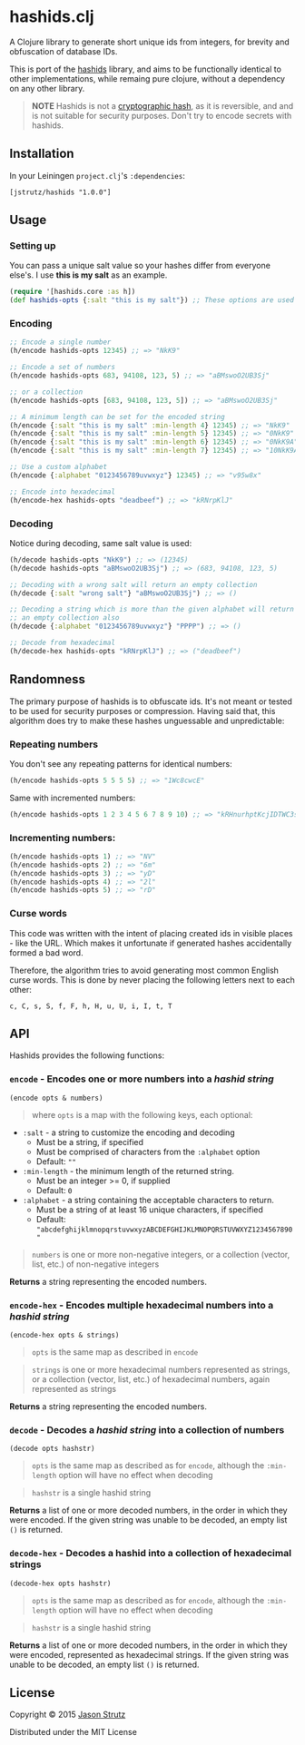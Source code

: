 # hashids.clj

A Clojure library to generate short unique ids from integers, for brevity and obfuscation of database IDs.

This is port of the [hashids](http://hashids.org) library, and aims to be functionally identical to other implementations, while remaing pure clojure, without a dependency on any other library.

> **NOTE**   Hashids is not a [cryptographic hash](http://en.wikipedia.org/wiki/Cryptographic_hash_function), as it is reversible, and and is not suitable for security purposes.  Don't try to encode secrets with hashids.

## Installation

In your Leiningen `project.clj`'s `:dependencies`:
```
[jstrutz/hashids "1.0.0"]
```

## Usage

### Setting up

You can pass a unique salt value so your hashes differ from everyone else's.
I use **this is my salt** as an example.

```clojure
(require '[hashids.core :as h])
(def hashids-opts {:salt "this is my salt"}) ;; These options are used for most examples below
```

### Encoding

```clojure
;; Encode a single number
(h/encode hashids-opts 12345) ;; => "NkK9"

;; Encode a set of numbers
(h/encode hashids-opts 683, 94108, 123, 5) ;; => "aBMswoO2UB3Sj"

;; or a collection
(h/encode hashids-opts [683, 94108, 123, 5]) ;; => "aBMswoO2UB3Sj"

;; A minimum length can be set for the encoded string
(h/encode {:salt "this is my salt" :min-length 4} 12345) ;; => "NkK9"
(h/encode {:salt "this is my salt" :min-length 5} 12345) ;; => "0NkK9"
(h/encode {:salt "this is my salt" :min-length 6} 12345) ;; => "0NkK9A"
(h/encode {:salt "this is my salt" :min-length 7} 12345) ;; => "10NkK9A"

;; Use a custom alphabet
(h/encode {:alphabet "0123456789uvwxyz"} 12345) ;; => "v95w8x"

;; Encode into hexadecimal
(h/encode-hex hashids-opts "deadbeef") ;; => "kRNrpKlJ"
```

### Decoding

Notice during decoding, same salt value is used:

```clojure
(h/decode hashids-opts "NkK9") ;; => (12345)
(h/decode hashids-opts "aBMswoO2UB3Sj") ;; => (683, 94108, 123, 5)

;; Decoding with a wrong salt will return an empty collection
(h/decode {:salt "wrong salt"} "aBMswoO2UB3Sj") ;; => ()

;; Decoding a string which is more than the given alphabet will return
;; an empty collection also
(h/decode {:alphabet "0123456789uvwxyz"} "PPPP") ;; => ()

;; Decode from hexadecimal
(h/decode-hex hashids-opts "kRNrpKlJ") ;; => ("deadbeef")
```

## Randomness

The primary purpose of hashids is to obfuscate ids. It's not meant or tested to be used for security purposes or compression.
Having said that, this algorithm does try to make these hashes unguessable and unpredictable:

### Repeating numbers

You don't see any repeating patterns for identical numbers:

```clojure
(h/encode hashids-opts 5 5 5 5) ;; => "1Wc8cwcE"
```

Same with incremented numbers:

```clojure
(h/encode hashids-opts 1 2 3 4 5 6 7 8 9 10) ;; => "kRHnurhptKcjIDTWC3sx"
```

### Incrementing numbers:

```clojure
(h/encode hashids-opts 1) ;; => "NV"
(h/encode hashids-opts 2) ;; => "6m"
(h/encode hashids-opts 3) ;; => "yD"
(h/encode hashids-opts 4) ;; => "2l"
(h/encode hashids-opts 5) ;; => "rD"
```

### Curse words

This code was written with the intent of placing created ids in visible places - like the URL. Which makes it unfortunate if generated hashes accidentally formed a bad word.

Therefore, the algorithm tries to avoid generating most common English curse words. This is done by never placing the following letters next to each other:

	c, C, s, S, f, F, h, H, u, U, i, I, t, T

## API

Hashids provides the following functions:

### `encode` - Encodes one or more numbers into a _hashid string_

`(encode opts & numbers)`

> where `opts` is a map with the following keys, each optional:
- `:salt` - a string to customize the encoding and decoding
  - Must be a string, if specified
  - Must be comprised of characters from the `:alphabet` option
  - Default: `""`
- `:min-length` - the minimum length of the returned string.
	- Must be an integer >= 0, if supplied
	- Default: `0`
- `:alphabet` - a string containing the acceptable characters to return.
  - Must be a string of at least 16 unique characters, if specified
  - Default: `"abcdefghijklmnopqrstuvwxyzABCDEFGHIJKLMNOPQRSTUVWXYZ1234567890"`

> `numbers` is one or more non-negative integers, or a collection (vector, list, etc.) of non-negative integers

**Returns** a string representing the encoded numbers.

### `encode-hex` - Encodes multiple hexadecimal numbers into a _hashid string_

`(encode-hex opts & strings)`

> `opts` is the same map as described in `encode`

> `strings` is one or more hexadecimal numbers represented as strings, or a collection (vector, list, etc.) of hexadecimal numbers, again represented as strings

**Returns** a string representing the encoded numbers.

### `decode` - Decodes a _hashid string_ into a collection of numbers

`(decode opts hashstr)`

> `opts` is the same map as described as for `encode`, although the `:min-length` option will have no effect when decoding

> `hashstr` is a single hashid string

**Returns** a list of one or more decoded numbers, in the order in which they were encoded.  If the given string was unable to be decoded, an empty list `()` is returned.

### `decode-hex` - Decodes a hashid into a collection of hexadecimal strings

`(decode-hex opts hashstr)`

> `opts` is the same map as described as for `encode`, although the `:min-length` option will have no effect when decoding

> `hashstr` is a single hashid string

**Returns** a list of one or more decoded numbers, in the order in which they were encoded, represented as hexadecimal strings.  If the given string was unable to be decoded, an empty list `()` is returned.

## License

Copyright © 2015 [Jason Strutz](http://jasonstrutz.com)

Distributed under the MIT License
